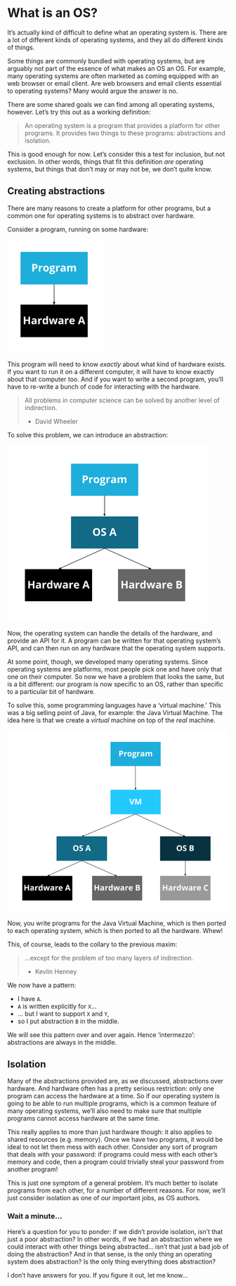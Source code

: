 # What is an OS?

It’s actually kind of difficult to define what an operating system is. There
are a lot of different kinds of operating systems, and they all do different
kinds of things.

Some things are commonly bundled with operating systems, but are arguably not
part of the essence of what makes an OS an OS. For example, many operating
systems are often marketed as coming equipped with an web browser or email
client. Are web browsers and email clients essential to operating systems?
Many would argue the answer is no.

There are some shared goals we can find among all operating systems, however.
Let’s try this out as a working definition:

> An operating system is a program that provides a platform for other
> programs. It provides two things to these programs: abstractions and
> isolation.

This is good enough for now. Let’s consider this a test for inclusion,
but not exclusion. In other words, things that fit this definition
_are_ operating systems, but things that don’t may or may not be,
we don’t quite know.

## Creating abstractions

There are many reasons to create a platform for other programs, but a
common one for operating systems is to abstract over hardware.

Consider a program, running on some hardware:

<img alt="program on hardware" class="center" src="assets/program_hardware.png" />

This program will need to know _exactly_ about what kind of hardware exists.
If you want to run it on a different computer, it will have to know exactly
about that computer too. And if you want to write a second program, you’ll
have to re-write a bunch of code for interacting with the hardware.

> All problems in computer science can be solved by another level of
> indirection.
>
> - David Wheeler

To solve this problem, we can introduce an abstraction:

<img alt="program on os on hardware" class="center" src="assets/program_os_hardware.png" />

Now, the operating system can handle the details of the hardware, and provide
an API for it. A program can be written for that operating system’s API, and
can then run on any hardware that the operating system supports.

At some point, though, we developed many operating systems. Since operating
systems are platforms, most people pick one and have only that one on their
computer. So now we have a problem that looks the same, but is a bit
different: our program is now specific to an OS, rather than specific to
a particular bit of hardware.

To solve this, some programming languages have a ‘virtual machine.’ This
was a big selling point of Java, for example: the Java Virtual Machine.
The idea here is that we create a _virtual_ machine on top of the _real_
machine.

<img alt="program on vm " class="center" src="assets/program_vm_os_hardware.png" />

Now, you write programs for the Java Virtual Machine, which is then ported
to each operating system, which is then ported to all the hardware. Whew!

This, of course, leads to the collary to the previous maxim:

> ...except for the problem of too many layers of indirection.
>
> - Kevlin Henney

We now have a pattern:

* I have `A`.
* `A` is written explicitly for `X`...
* ... but I want to support `X` and `Y`,
* so I put abstraction `B` in the middle.

We will see this pattern over and over again. Hence ‘intermezzo’: abstractions
are always in the middle.

## Isolation

Many of the abstractions provided are, as we discussed, abstractions over
hardware. And hardware often has a pretty serious restriction: only one
program can access the hardware at a time. So if our operating system is going
to be able to run multiple programs, which is a common feature of many
operating systems, we’ll also need to make sure that multiple programs cannot
access hardware at the same time.

This really applies to more than just hardware though: it also applies to
shared resources (e.g. memory). Once we have two programs, it would
be ideal to not let them mess with each other. Consider any sort of program that
deals with your password: if programs could mess with each other’s memory
and code, then a program could trivially steal your password from another program!

This is just one symptom of a general problem. It’s much better to isolate
programs from each other, for a number of different reasons. For now, we’ll
just consider isolation as one of our important jobs, as OS authors.

### Wait a minute...

Here’s a question for you to ponder: if we didn’t provide isolation, isn’t that
just a poor abstraction? In other words, if we had an abstraction where we
could interact with other things being abstracted... isn’t that just a bad job
of doing the abstraction? And in that sense, is the only thing an operating
system does abstraction? Is the only thing everything does abstraction?

I don’t have answers for you. If you figure it out, let me know...
